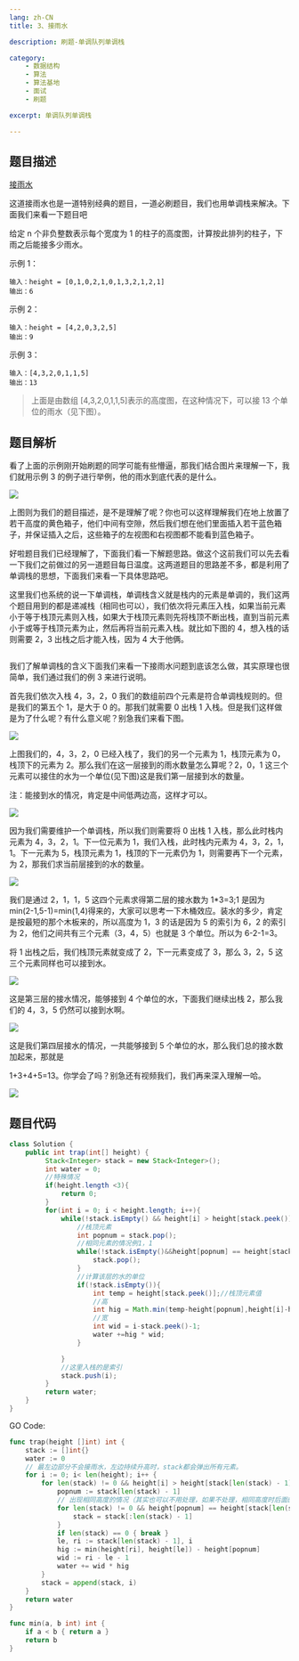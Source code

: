 ```yaml
---
lang: zh-CN
title: 3、接雨水

description: 刷题-单调队列单调栈

category: 
    - 数据结构
    - 算法
    - 算法基地
    - 面试
    - 刷题

excerpt: 单调队列单调栈

---
```


## 题目描述

[接雨水](https://leetcode-cn.com/problems/trapping-rain-water/)

这道接雨水也是一道特别经典的题目，一道必刷题目，我们也用单调栈来解决。下面我们来看一下题目吧

给定 n 个非负整数表示每个宽度为 1 的柱子的高度图，计算按此排列的柱子，下雨之后能接多少雨水。

示例 1：

```
输入：height = [0,1,0,2,1,0,1,3,2,1,2,1]
输出：6
```

示例 2：

```
输入：height = [4,2,0,3,2,5]
输出：9
```

示例 3：

```
输入：[4,3,2,0,1,1,5]
输出：13
```

> 上面是由数组 [4,3,2,0,1,1,5]表示的高度图，在这种情况下，可以接 13 个单位的雨水（见下图）。

## 题目解析

看了上面的示例刚开始刷题的同学可能有些懵逼，那我们结合图片来理解一下，我们就用示例 3 的例子进行举例，他的雨水到底代表的是什么。

![](https://chengxuchu-1301103198.cos.ap-beijing.myqcloud.com/Photo/202304180832493.png)

上图则为我们的题目描述，是不是理解了呢？你也可以这样理解我们在地上放置了若干高度的黄色箱子，他们中间有空隙，然后我们想在他们里面插入若干蓝色箱子，并保证插入之后，这些箱子的左视图和右视图都不能看到蓝色箱子。

好啦题目我们已经理解了，下面我们看一下解题思路。做这个这前我们可以先去看一下我们之前做过的另一道题目每日温度。这两道题目的思路差不多，都是利用了单调栈的思想，下面我们来看一下具体思路吧。

这里我们也系统的说一下单调栈，单调栈含义就是栈内的元素是单调的，我们这两个题目用到的都是递减栈（相同也可以），我们依次将元素压入栈，如果当前元素小于等于栈顶元素则入栈，如果大于栈顶元素则先将栈顶不断出栈，直到当前元素小于或等于栈顶元素为止，然后再将当前元素入栈。就比如下图的 4，想入栈的话则需要 2，3 出栈之后才能入栈，因为 4 大于他俩。

<img src="https://chengxuchu-1301103198.cos.ap-beijing.myqcloud.com/Photo/202304180832639.png" alt="" style="zoom:80%;" />

我们了解单调栈的含义下面我们来看一下接雨水问题到底该怎么做，其实原理也很简单，我们通过我们的例 3 来进行说明。

首先我们依次入栈 4，3，2，0 我们的数组前四个元素是符合单调栈规则的。但是我们的第五个 1，是大于 0 的。那我们就需要 0 出栈 1 入栈。但是我们这样做是为了什么呢？有什么意义呢？别急我们来看下图。

![](https://chengxuchu-1301103198.cos.ap-beijing.myqcloud.com/Photo/202304180832217.png)

上图我们的，4，3，2，0 已经入栈了，我们的另一个元素为 1，栈顶元素为 0，栈顶下的元素为 2。那么我们在这一层接到的雨水数量怎么算呢？2，0，1 这三个元素可以接住的水为一个单位(见下图)这是我们第一层接到水的数量。

注：能接到水的情况，肯定是中间低两边高，这样才可以。

![](https://chengxuchu-1301103198.cos.ap-beijing.myqcloud.com/Photo/202304180832911.png)

因为我们需要维护一个单调栈，所以我们则需要将 0 出栈 1 入栈，那么此时栈内元素为 4，3，2，1。下一位元素为 1，我们入栈，此时栈内元素为 4，3，2，1，1。下一元素为 5，栈顶元素为 1，栈顶的下一元素仍为 1，则需要再下一个元素，为 2，那我们求当前层接到的水的数量。

![](https://chengxuchu-1301103198.cos.ap-beijing.myqcloud.com/Photo/202304180832126.png)

我们是通过 2，1，1，5 这四个元素求得第二层的接水数为 1\*3=3;1 是因为 min(2-1,5-1)=min(1,4)得来的，大家可以思考一下木桶效应。装水的多少，肯定是按最短的那个木板来的，所以高度为 1，3 的话是因为 5 的索引为 6，2 的索引为 2，他们之间共有三个元素（3，4，5）也就是 3 个单位。所以为 6-2-1=3。

将 1 出栈之后，我们栈顶元素就变成了 2，下一元素变成了 3，那么 3，2，5 这三个元素同样也可以接到水。

![](https://chengxuchu-1301103198.cos.ap-beijing.myqcloud.com/Photo/202304180832472.png)

这是第三层的接水情况，能够接到 4 个单位的水，下面我们继续出栈 2，那么我们的 4，3，5 仍然可以接到水啊。

![](https://chengxuchu-1301103198.cos.ap-beijing.myqcloud.com/Photo/202304180833101.png)

这是我们第四层接水的情况，一共能够接到 5 个单位的水，那么我们总的接水数加起来，那就是

1+3+4+5=13。你学会了吗？别急还有视频我们，我们再来深入理解一哈。

![](https://chengxuchu-1301103198.cos.ap-beijing.myqcloud.com/Photo/202304180833089.gif)

## 题目代码

```java
class Solution {
    public int trap(int[] height) {
         Stack<Integer> stack = new Stack<Integer>();
         int water = 0;
         //特殊情况
         if(height.length <3){
             return 0;
         }
         for(int i = 0; i < height.length; i++){
             while(!stack.isEmpty() && height[i] > height[stack.peek()]){
                 //栈顶元素
                 int popnum = stack.pop();
                 //相同元素的情况例1，1
                 while(!stack.isEmpty()&&height[popnum] == height[stack.peek()]){
                     stack.pop();
                 }
                 //计算该层的水的单位
                 if(!stack.isEmpty()){
                     int temp = height[stack.peek()];//栈顶元素值
                     //高
                     int hig = Math.min(temp-height[popnum],height[i]-height[popnum]);
                     //宽
                     int wid = i-stack.peek()-1;
                     water +=hig * wid;
                 }

             }
             //这里入栈的是索引
             stack.push(i);
         }
         return water;
    }
}
```

GO Code:

```go
func trap(height []int) int {
    stack := []int{}
    water := 0
    // 最左边部分不会接雨水，左边持续升高时，stack都会弹出所有元素。
    for i := 0; i< len(height); i++ {
        for len(stack) != 0 && height[i] > height[stack[len(stack) - 1]] {
            popnum := stack[len(stack) - 1]
            // 出现相同高度的情况（其实也可以不用处理，如果不处理，相同高度时后面的hig为0，会产生很多无效的计算）
            for len(stack) != 0 && height[popnum] == height[stack[len(stack) - 1]] {
                stack = stack[:len(stack) - 1]
            }
            if len(stack) == 0 { break }
            le, ri := stack[len(stack) - 1], i
            hig := min(height[ri], height[le]) - height[popnum]
            wid := ri - le - 1
            water += wid * hig
        }
        stack = append(stack, i)
    }
    return water
}

func min(a, b int) int {
    if a < b { return a }
    return b
}
```

